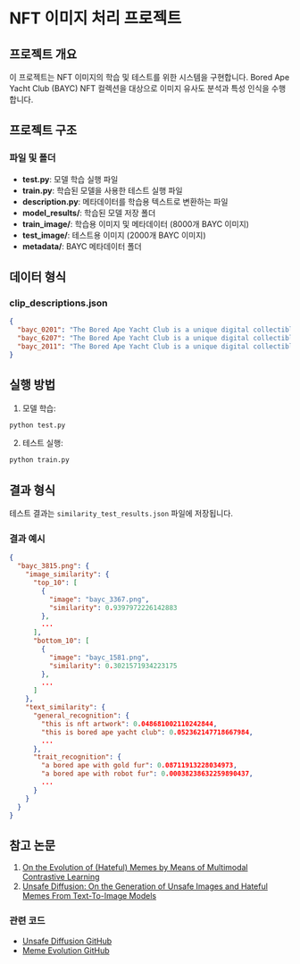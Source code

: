 # NFT 이미지 처리 프로젝트

## 프로젝트 개요
이 프로젝트는 NFT 이미지의 학습 및 테스트를 위한 시스템을 구현합니다. Bored Ape Yacht Club (BAYC) NFT 컬렉션을 대상으로 이미지 유사도 분석과 특성 인식을 수행합니다.

## 프로젝트 구조

### 파일 및 폴더
- **test.py**: 모델 학습 실행 파일
- **train.py**: 학습된 모델을 사용한 테스트 실행 파일
- **description.py**: 메타데이터를 학습용 텍스트로 변환하는 파일
- **model_results/**: 학습된 모델 저장 폴더
- **train_image/**: 학습용 이미지 및 메타데이터 (8000개 BAYC 이미지)
- **test_image/**: 테스트용 이미지 (2000개 BAYC 이미지)
- **metadata/**: BAYC 메타데이터 폴더

## 데이터 형식

### clip_descriptions.json
```json
{
  "bayc_0201": "The Bored Ape Yacht Club is a unique digital collectible NFT. This ape has new punk blue background, black fur, bored eyes, bored unshaven mouth, wearing leather punk jacket.",
  "bayc_6207": "The Bored Ape Yacht Club is a unique digital collectible NFT. This ape has new punk blue background, noise fur, blue beams eyes, bored bubblegum mouth, wearing puffy vest, wearing bunny ears hat.",
  "bayc_2011": "The Bored Ape Yacht Club is a unique digital collectible NFT. This ape has new punk blue background, white fur, sleepy eyes, bored unshaven mouth, wearing guayabera."
}
```

## 실행 방법
1. 모델 학습:
```bash
python test.py
```

2. 테스트 실행:
```bash
python train.py
```

## 결과 형식

테스트 결과는 `similarity_test_results.json` 파일에 저장됩니다.

### 결과 예시
```json
{
  "bayc_3815.png": {
    "image_similarity": {
      "top_10": [
        {
          "image": "bayc_3367.png",
          "similarity": 0.9397972226142883
        },
        ...
      ],
      "bottom_10": [
        {
          "image": "bayc_1581.png",
          "similarity": 0.3021571934223175
        },
        ...
      ]
    },
    "text_similarity": {
      "general_recognition": {
        "this is nft artwork": 0.048681002110242844,
        "this is bored ape yacht club": 0.052362147718667984,
        ...
      },
      "trait_recognition": {
        "a bored ape with gold fur": 0.08711913228034973,
        "a bored ape with robot fur": 0.00038238632259890437,
        ...
      }
    }
  }
}
```

## 참고 논문

1. [On the Evolution of (Hateful) Memes by Means of Multimodal Contrastive Learning](https://arxiv.org/abs/2212.06573)
2. [Unsafe Diffusion: On the Generation of Unsafe Images and Hateful Memes From Text-To-Image Models](https://arxiv.org/abs/2305.13873)

### 관련 코드
- [Unsafe Diffusion GitHub](https://github.com/YitingQu/unsafe-diffusion)
- [Meme Evolution GitHub](https://github.com/YitingQu/meme-evolution)
